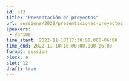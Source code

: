 ```yaml
---
id: a12
title: "Presentación de proyectos"
url: sessions/2022/presentaciones-proyectos 
speakers:
 - Varios
time_start: 2022-11-10T17:30:00.000-06:00
time_end: 2022-11-10T18:00:00.000-06:00
format: session
block: a
slot: 12
draft: true
---
```


